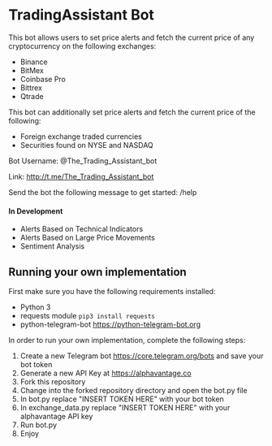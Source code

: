 # TradingAssistant Bot
This bot allows users to set price alerts and fetch the current price of any cryptocurrency on the following exchanges:
* Binance
* BitMex
* Coinbase Pro
* Bittrex
* Qtrade

This bot can additionally set price alerts and fetch the current price of the following:
* Foreign exchange traded currencies
* Securities found on NYSE and NASDAQ

Bot Username: @The_Trading_Assistant_bot  

Link: http://t.me/The_Trading_Assistant_bot  

Send the bot the following message to get started:
/help

#### In Development
* Alerts Based on Technical Indicators
* Alerts Based on Large Price Movements
* Sentiment Analysis

## Running your own implementation
First make sure you have the following requirements installed:
* Python 3
* requests module `pip3 install requests`
* python-telegram-bot https://python-telegram-bot.org

In order to run your own implementation, complete the following steps:
1. Create a new Telegram bot https://core.telegram.org/bots and save your bot token
2. Generate a new API Key at https://alphavantage.co
3. Fork this repository 
4. Change into the forked repository directory and open the bot.py file
5. In bot.py replace "INSERT TOKEN HERE" with your bot token
6. In exchange_data.py replace "INSERT TOKEN HERE" with your alphavantage API key
7. Run bot.py
8. Enjoy


